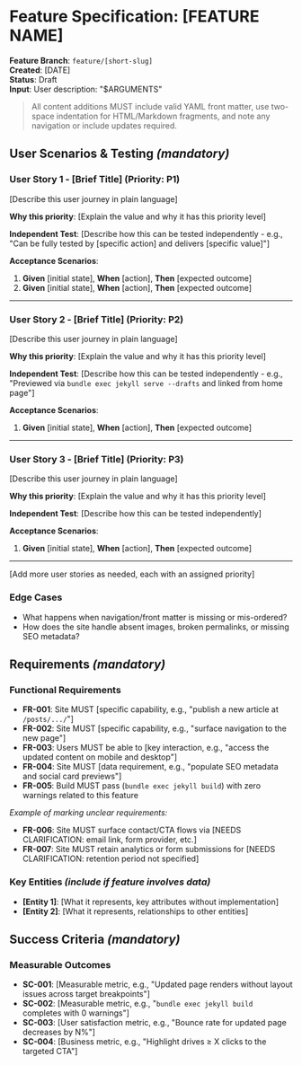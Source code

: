 # Feature Specification: [FEATURE NAME]

**Feature Branch**: `feature/[short-slug]`  
**Created**: [DATE]  
**Status**: Draft  
**Input**: User description: "$ARGUMENTS"

> All content additions MUST include valid YAML front matter, use two-space indentation for HTML/Markdown fragments, and note any navigation or include updates required.

## User Scenarios & Testing *(mandatory)*

<!--
  IMPORTANT: User stories should be PRIORITIZED as user journeys ordered by importance.
  Each user story/journey must be INDEPENDENTLY TESTABLE - meaning if you implement just ONE of them,
  you should still have a viable MVP (Minimum Viable Product) that delivers value (e.g., a new article,
  refactored include, or refreshed asset).
  
  Assign priorities (P1, P2, P3, etc.) to each story, where P1 is the most critical.
  Think of each story as a standalone slice of functionality that can be:
  - Developed independently
  - Tested independently
  - Deployed independently
  - Demonstrated to users independently
-->

### User Story 1 - [Brief Title] (Priority: P1)

[Describe this user journey in plain language]

**Why this priority**: [Explain the value and why it has this priority level]

**Independent Test**: [Describe how this can be tested independently - e.g., "Can be fully tested by [specific action] and delivers [specific value]"]

**Acceptance Scenarios**:

1. **Given** [initial state], **When** [action], **Then** [expected outcome]
2. **Given** [initial state], **When** [action], **Then** [expected outcome]

---

### User Story 2 - [Brief Title] (Priority: P2)

[Describe this user journey in plain language]

**Why this priority**: [Explain the value and why it has this priority level]

**Independent Test**: [Describe how this can be tested independently - e.g., "Previewed via `bundle exec jekyll serve --drafts` and linked from home page"]

**Acceptance Scenarios**:

1. **Given** [initial state], **When** [action], **Then** [expected outcome]

---

### User Story 3 - [Brief Title] (Priority: P3)

[Describe this user journey in plain language]

**Why this priority**: [Explain the value and why it has this priority level]

**Independent Test**: [Describe how this can be tested independently]

**Acceptance Scenarios**:

1. **Given** [initial state], **When** [action], **Then** [expected outcome]

---

[Add more user stories as needed, each with an assigned priority]

### Edge Cases

<!--
  ACTION REQUIRED: The content in this section represents placeholders.
  Fill them out with the right edge cases.
-->

- What happens when navigation/front matter is missing or mis-ordered?
- How does the site handle absent images, broken permalinks, or missing SEO metadata?

## Requirements *(mandatory)*

<!--
  ACTION REQUIRED: The content in this section represents placeholders.
  Fill them out with the right functional requirements.
-->

### Functional Requirements

- **FR-001**: Site MUST [specific capability, e.g., "publish a new article at `/posts/.../`"]
- **FR-002**: Site MUST [specific capability, e.g., "surface navigation to the new page"]
- **FR-003**: Users MUST be able to [key interaction, e.g., "access the updated content on mobile and desktop"]
- **FR-004**: Site MUST [data requirement, e.g., "populate SEO metadata and social card previews"]
- **FR-005**: Build MUST pass (`bundle exec jekyll build`) with zero warnings related to this feature

*Example of marking unclear requirements:*

- **FR-006**: Site MUST surface contact/CTA flows via [NEEDS CLARIFICATION: email link, form provider, etc.]
- **FR-007**: Site MUST retain analytics or form submissions for [NEEDS CLARIFICATION: retention period not specified]

### Key Entities *(include if feature involves data)*

- **[Entity 1]**: [What it represents, key attributes without implementation]
- **[Entity 2]**: [What it represents, relationships to other entities]

## Success Criteria *(mandatory)*

<!--
  ACTION REQUIRED: Define measurable success criteria.
  These must be technology-agnostic and measurable.
-->

### Measurable Outcomes

- **SC-001**: [Measurable metric, e.g., "Updated page renders without layout issues across target breakpoints"]
- **SC-002**: [Measurable metric, e.g., "`bundle exec jekyll build` completes with 0 warnings"]
- **SC-003**: [User satisfaction metric, e.g., "Bounce rate for updated page decreases by N%"]
- **SC-004**: [Business metric, e.g., "Highlight drives ≥ X clicks to the targeted CTA"]
